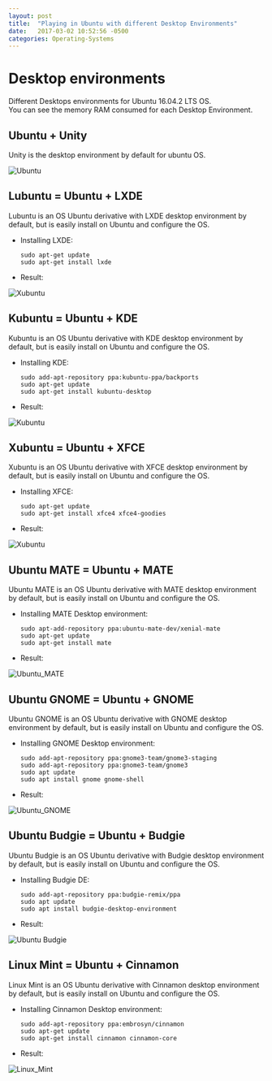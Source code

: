 ```yaml
---
layout: post
title:  "Playing in Ubuntu with different Desktop Environments"
date:   2017-03-02 10:52:56 -0500
categories: Operating-Systems
---
```

# Desktop environments

Different Desktops environments for Ubuntu 16.04.2 LTS OS.  
You can see the memory RAM consumed for each Desktop Environment.

## Ubuntu + Unity

Unity is the desktop environment by default for ubuntu OS.

![Ubuntu](/assets/desktopEnvironments/Ubuntu-unity.png "Ubuntu")

## Lubuntu = Ubuntu + LXDE

Lubuntu is an OS Ubuntu derivative with LXDE desktop environment by default,
but is easily install on Ubuntu and configure the OS.

* Installing LXDE:

      sudo apt-get update
      sudo apt-get install lxde

* Result:

![Xubuntu](/assets/desktopEnvironments/Lubuntu-lxde.png "Lubuntu")

## Kubuntu = Ubuntu + KDE

Kubuntu is an OS Ubuntu derivative with KDE desktop environment by default,
but is easily install on Ubuntu and configure the OS.

* Installing KDE:

      sudo add-apt-repository ppa:kubuntu-ppa/backports
      sudo apt-get update
      sudo apt-get install kubuntu-desktop

* Result:

![Kubuntu](/assets/desktopEnvironments/Kubuntu-kde.png "Kubuntu")

## Xubuntu = Ubuntu + XFCE

Xubuntu is an OS Ubuntu derivative with XFCE desktop environment by default,
but is easily install on Ubuntu and configure the OS.

* Installing XFCE:

      sudo apt-get update
      sudo apt-get install xfce4 xfce4-goodies

* Result:

![Xubuntu](/assets/desktopEnvironments/Xubuntu-xfce.png "Xubuntu")

## Ubuntu MATE = Ubuntu + MATE

Ubuntu MATE is an OS Ubuntu derivative with MATE desktop environment by default,
but is easily install on Ubuntu and configure the OS.

* Installing MATE Desktop environment:

      sudo apt-add-repository ppa:ubuntu-mate-dev/xenial-mate
      sudo apt-get update
      sudo apt-get install mate 

* Result:

![Ubuntu_MATE](/assets/desktopEnvironments/Ubuntu_MATE-mate.png "Ubuntu MATE")

## Ubuntu GNOME = Ubuntu + GNOME

Ubuntu GNOME is an OS Ubuntu derivative with GNOME desktop environment by default,
but is easily install on Ubuntu and configure the OS.

* Installing GNOME Desktop environment:

      sudo add-apt-repository ppa:gnome3-team/gnome3-staging
      sudo add-apt-repository ppa:gnome3-team/gnome3
      sudo apt update
      sudo apt install gnome gnome-shell

* Result:

![Ubuntu_GNOME](/assets/desktopEnvironments/Ubuntu_GNOME-gnome.png "Ubuntu GNOME")

## Ubuntu Budgie = Ubuntu + Budgie

Ubuntu Budgie is an OS Ubuntu derivative with Budgie desktop environment by default,
but is easily install on Ubuntu and configure the OS.

* Installing Budgie DE:

      sudo add-apt-repository ppa:budgie-remix/ppa
      sudo apt update
      sudo apt install budgie-desktop-environment

* Result:

![Ubuntu Budgie](/assets/desktopEnvironments/Ubuntu_BUDGIE-budgie.png "Ubuntu Budgie")

## Linux Mint = Ubuntu + Cinnamon

Linux Mint is an OS Ubuntu derivative with Cinnamon desktop environment by default,
but is easily install on Ubuntu and configure the OS.

* Installing Cinnamon Desktop environment:

      sudo add-apt-repository ppa:embrosyn/cinnamon
      sudo apt-get update
      sudo apt-get install cinnamon cinnamon-core

* Result:

![Linux_Mint](/assets/desktopEnvironments/Linux_Mint-Cinnamon.png "Linux Mint")


